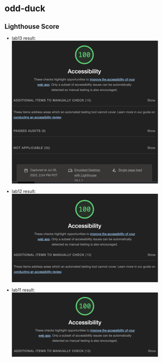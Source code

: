 # odd-duck

## Lighthouse Score

- lab13 result: ![lab12](image.lab13.png)


- lab12 result: ![lab12](image.lab12.png)


- lab11 result: ![lab11](image.lab11.png)